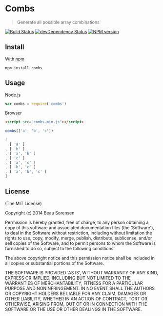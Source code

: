Combs
=====

> Generate all possible array combinations

[![Build Status](https://secure.travis-ci.org/sorensen/combs.js.png)](http://travis-ci.org/sorensen/combs.js) 
[![devDependency Status](https://david-dm.org/sorensen/combs.js.png)](https://david-dm.org/sorensen/combs.js#info=dependencies)
[![NPM version](https://badge.fury.io/js/combs.png)](http://badge.fury.io/js/combs)


Install
-------

With [npm](https://npmjs.org)

```
npm install combs
```


Usage
-----

Node.js

```js
var combs = require('combs')
```

Browser

```html
<script src="combs.min.js"></script>
```

```js
combs(['a', 'b', 'c'])
```

```js
[ 
  [ 'a' ]
, [ 'b' ]
, [ 'a', 'b' ]
, [ 'c' ]
, [ 'a', 'c' ]
, [ 'b', 'c' ]
, [ 'a', 'b', 'c' ] 
]
```


License
-------

(The MIT License)

Copyright (c) 2014 Beau Sorensen

Permission is hereby granted, free of charge, to any person obtaining
a copy of this software and associated documentation files (the
'Software'), to deal in the Software without restriction, including
without limitation the rights to use, copy, modify, merge, publish,
distribute, sublicense, and/or sell copies of the Software, and to
permit persons to whom the Software is furnished to do so, subject to
the following conditions:

The above copyright notice and this permission notice shall be
included in all copies or substantial portions of the Software.

THE SOFTWARE IS PROVIDED 'AS IS', WITHOUT WARRANTY OF ANY KIND,
EXPRESS OR IMPLIED, INCLUDING BUT NOT LIMITED TO THE WARRANTIES OF
MERCHANTABILITY, FITNESS FOR A PARTICULAR PURPOSE AND NONINFRINGEMENT.
IN NO EVENT SHALL THE AUTHORS OR COPYRIGHT HOLDERS BE LIABLE FOR ANY
CLAIM, DAMAGES OR OTHER LIABILITY, WHETHER IN AN ACTION OF CONTRACT,
TORT OR OTHERWISE, ARISING FROM, OUT OF OR IN CONNECTION WITH THE
SOFTWARE OR THE USE OR OTHER DEALINGS IN THE SOFTWARE.